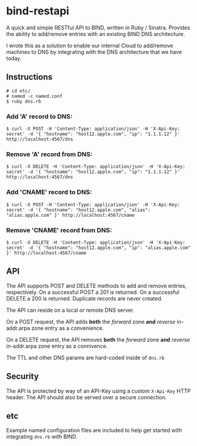 # bind-restapi

A quick and simple RESTful API to BIND, written in Ruby / Sinatra. Provides the ability to add/remove entries with an existing BIND DNS architecture.

I wrote this as a solution to enable our internal Cloud to add/remove machines to DNS by integrating with the DNS architecture that we have today.

## Instructions
    # cd etc/
    # named -c named.conf
    $ ruby dns.rb

### Add 'A' record to DNS:

    $ curl -X POST -H 'Content-Type: application/json' -H 'X-Api-Key: secret' -d '{ "hostname": "host12.apple.com", "ip": "1.1.1.12" }' http://localhost:4567/dns

### Remove 'A' record from DNS:

    $ curl -X DELETE -H 'Content-Type: application/json' -H 'X-Api-Key: secret' -d '{ "hostname": "host12.apple.com", "ip": "1.1.1.12" }' http://localhost:4567/dns

### Add 'CNAME' record to DNS:

    $ curl -X POST -H 'Content-Type: application/json' -H 'X-Api-Key: secret' -d '{ "hostname": "host12.apple.com", "alias": "alias.apple.com" }' http://localhost:4567/cname

### Remove 'CNAME' record from DNS:

    $ curl -X DELETE -H 'Content-Type: application/json' -H 'X-Api-Key: secret' -d '{ "hostname": "host12.apple.com", "ip": "alias.apple.com" }' http://localhost:4567/cname

## API
The API supports POST and DELETE methods to add and remove entries, respectively. On a successful POST a 201 is returned. On a successful DELETE a 200 is returned. Duplicate records are never created.

The API can reside on a local *or* remote DNS server.

On a POST request, the API adds **both** the *forward* zone **and** *reverse* in-addr.arpa zone entry as a convenience. 

On a DELETE request, the API removes **both** the *forward* zone **and** *reverse* in-addr.arpa zone entry as a connivence. 

The TTL and other DNS params are hard-coded inside of <code>dns.rb</code>

## Security
The API is protected by way of an API-Key using a custom <code>X-Api-Key</code> HTTP header. The API should also be served over a secure connection. 

## etc
Example named configuration files are included to help get started with integrating <code>dns.rb</code> with BIND.

